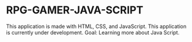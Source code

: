 # RPG-GAMER-JAVA-SCRIPT
This application is made with HTML, CSS, and JavaScript.
This application is currently under development.
Goal: Learning more about Java Script.

